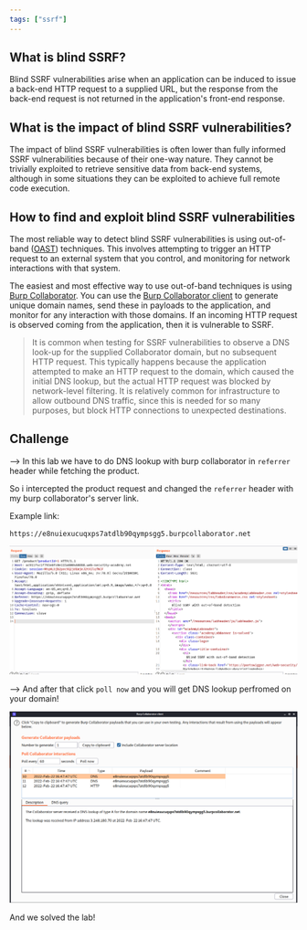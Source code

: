 ```yaml
---
tags: ["ssrf"]
---
```


## What is blind SSRF?

Blind SSRF vulnerabilities arise when an application can be induced to issue a back-end HTTP request to a supplied URL, but the response from the back-end request is not returned in the application's front-end response.

## What is the impact of blind SSRF vulnerabilities?

The impact of blind SSRF vulnerabilities is often lower than fully informed SSRF vulnerabilities because of their one-way nature. They cannot be trivially exploited to retrieve sensitive data from back-end systems, although in some situations they can be exploited to achieve full remote code execution.

## How to find and exploit blind SSRF vulnerabilities

The most reliable way to detect blind SSRF vulnerabilities is using out-of-band ([OAST](https://portswigger.net/burp/application-security-testing/oast)) techniques. This involves attempting to trigger an HTTP request to an external system that you control, and monitoring for network interactions with that system.

The easiest and most effective way to use out-of-band techniques is using [Burp Collaborator](https://portswigger.net/burp/documentation/collaborator). You can use the [Burp Collaborator client](https://portswigger.net/burp/documentation/desktop/tools/collaborator-client) to generate unique domain names, send these in payloads to the application, and monitor for any interaction with those domains. If an incoming HTTP request is observed coming from the application, then it is vulnerable to SSRF.

> It is common when testing for SSRF vulnerabilities to observe a DNS look-up for the supplied Collaborator domain, but no subsequent HTTP request. This typically happens because the application attempted to make an HTTP request to the domain, which caused the initial DNS lookup, but the actual HTTP request was blocked by network-level filtering. It is relatively common for infrastructure to allow outbound DNS traffic, since this is needed for so many purposes, but block HTTP connections to unexpected destinations.

## Challenge

--> In this lab we have to do DNS lookup with burp collaborator in `referrer` header while fetching the product.

So i intercepted the product request and changed the `referrer` header with my burp collaborator's server link.

Example link:

```
https://e8nuiexucuqxps7atdlb90qympsgg5.burpcollaborator.net
```

![](Attachments/Pastedimage20220222114935.png)

--> And after that click `poll now` and you will get DNS lookup perfromed on your domain!

![](Attachments/Pastedimage20220222114813.png)

And we solved the lab!
